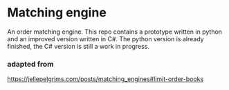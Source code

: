 # Matching engine

An order matching engine. This repo contains a prototype written in python and an improved version written in C#. The python version is already finished, the C# version is still a work in progress.

### adapted from
https://jellepelgrims.com/posts/matching_engines#limit-order-books
